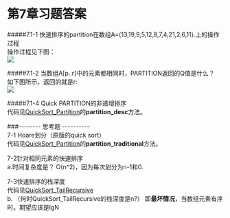 第7章习题答案
=
#####7.1-1 快速排序的partition在数组A=⟨13,19,9,5,12,8,7,4,21,2,6,11⟩.上的操作过程  
操作过程见下图：  
![](https://github.com/zhuxiuwei/CLRS/blob/master/Images/7.1-1.png)  

#####7.1-2 当数组A[p..r]中的元素都相同时，PARTITION返回的Q值是什么？  
如下图所示，返回的就是r:    
![](https://github.com/zhuxiuwei/CLRS/blob/master/Images/7.1-2.png)  

#####7.1-4 Quick PARTITION的非递增排序  
代码见[QuickSort_Partition](https://github.com/zhuxiuwei/CLRS/blob/master/src/chap07_QuickSort/QuickSort_Partition.java)的**partition_desc**方法。  

###-------- 思考题 ----------  
7-1 Hoare划分（原版的quick sort）  
代码见[QuickSort_Partition](https://github.com/zhuxiuwei/CLRS/blob/master/src/chap07_QuickSort/QuickSort_Partition.java)的**partition_traditional**方法。  

7-2针对相同元素的快速排序  
a.时间复杂度是？ O(n^2)，因为每次划分为n-1和0.  

7-3快速排序的栈深度  
代码见[QuickSort_TailRecursive](https://github.com/zhuxiuwei/CLRS/blob/master/src/chap07_QuickSort/QuickSort_TailRecursive.java)  
b. （何时QuickSort_TailRecursive的栈深度是n?） 即**最坏情况**，当数组元素有序时。期望应该是lgN  
